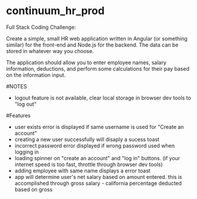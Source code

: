 # continuum_hr_prod

Full Stack Coding Challenge:

Create a simple, small HR web application written in Angular (or something similar) for the
front-end and Node.js for the backend. The data can be stored in whatever way you choose.

The application should allow you to enter employee names, salary information, deductions, and perform some calculations for their pay based on the information input.


#NOTES
- logout feature is not available, clear local storage in browser dev tools to "log out"

#Features
- user exists error is displayed if same username is used for "Create an account"
- creating a new user successfully will disaply a sucess toast
- incorrect password error displayed if wrong password used when logging in
- loading spinner on "create an account" and "log in" buttons. (if your internet speed is too fast, throttle through browser dev tools)
- adding employee with same name displays a error toast
- app will determine user's net salary based on amount entered. this is accomplished through gross salary - california percentage deducted based on gross

